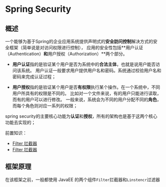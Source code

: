 # Spring Security
## 概述
一个能够为基于Spring的企业应用系统提供声明式的**安全訪问控制**解决方式的安全框架（简单说是对访问权限进行控制），
应用的安全性包括**用户认证（Authentication）**和**用户授权（Authorization）**两个部分。

- **用户认证**指的是验证某个用户是否为系统中的**合法主体**，也就是说用户能否访问该系统。
用户认证一般要求用户提供用户名和密码。系统通过校验用户名和密码来完成认证过程；

- **用户授权**指的是验证某个用户是否**有权限**执行某个操作。在一个系统中，不同用户所具有的权限是不同的。
比如对一个文件来说，有的用户只能进行读取，而有的用户可以进行修改。
一般来说，系统会为不同的用户分配不同的**角色**，而每个角色则对应一系列的权限；

spring security的主要核心功能为**认证**和**授权**，所有的架构也是基于这两个核心功能去实现的；

前置知识：
- [Filter 拦截器](../JavaEE/src/main/Filter与Listener/ReadMe.md)
- [Filter 拦截器](#概述)

## 框架原理
在该框架之前，一般都使用 JavaEE 的两个组件`Filter`拦截器和`Linstencr`过滤器
